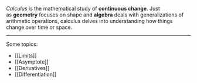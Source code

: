 
*Calculus* is the mathematical study of **continuous change**. Just as **geometry** focuses on shape and **algebra** deals with generalizations of arithmetic operations, calculus delves into understanding how things change over time or space.
___
Some topics:

- [[Limits]]
- [[Asymptote]]
- [[Derivatives]]
- [[Differentiation]]